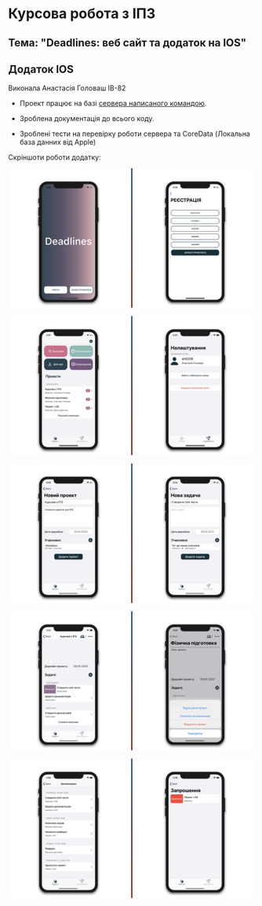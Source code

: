 # Курсова робота з ІПЗ

## Тема: "Deadlines: веб сайт та додаток на IOS"

## Додаток IOS

Виконала Анастасія Головаш ІВ-82

- Проект працює на базі [сервера написаного командою](https://github.com/ipzProject/DeadlinesServer).

- Зроблена документація до всього коду.

- Зроблені тести на перевірку роботи сервера та CoreData (Локальна база данних від Apple)

Скріншоти роботи додатку:

![1](images/IPZ.001.png)

![1](images/IPZ.002.png)

![1](images/IPZ.003.png)

![1](images/IPZ.004.png)

![1](images/IPZ.005.png)





